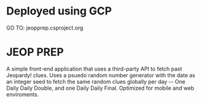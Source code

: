 # Deployed using GCP
GO TO: jeopprep.csproject.org

# JEOP PREP

A simple front-end application that uses a third-party API to fetch past Jeopardy! clues. Uses a psuedo random number generator with the date as an integer seed to fetch the same random clues globally per day -- One Daily Daily Double, and one Daily Daily Final. Optimized for mobile and web enviroments.


